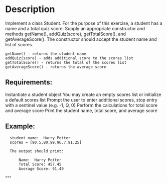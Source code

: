# Description
Implement a class Student. For the purpose of this exercise, a student has a name and a total quiz score. Supply an appropriate constructor and methods getName(), addQuiz(score), getTotalScore(), and getAverageScore().  The constructor should accept the student name and list of scores.  
    
    getName() - returns the student name
    addQuiz(score) - adds additional score to the scores list
    getTotalScore() - returns the total of the scores list
    getAverageScore() - returns the average score

## Requirements:
Instantiate a student object
You may create an empty scores list or initialize a default scores list
Prompt the user to enter additional scores, stop entry with a sentinel value (e.g. -1, Q, 0)
Perform the calculations for total score and average score
Print the student name, total score, and average score

## Example:
    
      student name:  Harry Potter
      scores = [90.5,80,99,96.7,91.25]

      The output should print:

          Name:  Harry Potter
          Total Score: 457.45
          Average Score: 91.49
"""
